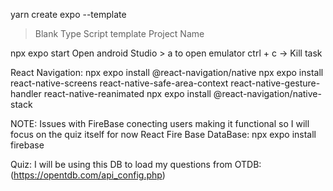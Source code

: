 yarn create expo --template

> Blank Type Script template
> Project Name

npx expo start
Open android Studio > a to open emulator
ctrl + c -> Kill task

React Navigation:
npx expo install @react-navigation/native
npx expo install react-native-screens react-native-safe-area-context react-native-gesture-handler react-native-reanimated
npx expo install @react-navigation/native-stack

NOTE: Issues with FireBase conecting users making it functional so I will focus on the quiz itself for now
React Fire Base DataBase:
npx expo install firebase

Quiz: 
I will be using this DB to load my questions from OTDB:(https://opentdb.com/api_config.php)
